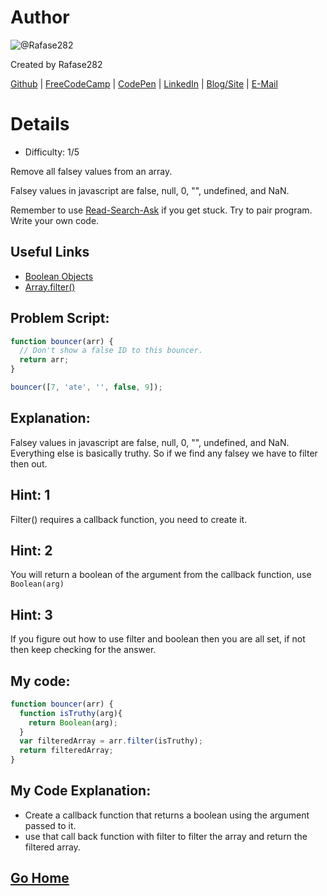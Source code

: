# Author
![@Rafase282](https://avatars0.githubusercontent.com/Rafase282?&s=128)

Created by Rafase282

[Github](https://github.com/Rafase282) | [FreeCodeCamp](http://www.freecodecamp.com/rafase282) | [CodePen](http://codepen.io/Rafase282/) | [LinkedIn](https://www.linkedin.com/in/rafase282) | [Blog/Site](https://rafase282.wordpress.com/) | [E-Mail](mailto:rafase282@gmail.com)

# Details
- Difficulty: 1/5

Remove all falsey values from an array.

Falsey values in javascript are false, null, 0, "", undefined, and NaN.

Remember to use [ Read-Search-Ask](http://github.com/FreeCodeCamp/freecodecamp/wiki/How-to-get-help-when-you-get-stuck) if you get stuck. Try to pair program. Write your own code.

## Useful Links
- [Boolean Objects](https://developer.mozilla.org/en-US/docs/Web/JavaScript/Reference/Global_Objects/Boolean)
- [Array.filter()](https://developer.mozilla.org/en-US/docs/Web/JavaScript/Reference/Global_Objects/Array/filter)

## Problem Script:

```js
function bouncer(arr) {
  // Don't show a false ID to this bouncer.
  return arr;
}

bouncer([7, 'ate', '', false, 9]);
```

## Explanation:
Falsey values in javascript are false, null, 0, "", undefined, and NaN. Everything else is basically truthy. So if we find any falsey we have to filter then out.

## Hint: 1
Filter() requires a callback function, you need to create it.

## Hint: 2
You will return a boolean of the argument from the callback function, use `Boolean(arg)`

## Hint: 3
If you figure out how to use filter and boolean then you are all set, if not then keep checking for the answer.

## My code:

```js
function bouncer(arr) {
  function isTruthy(arg){
    return Boolean(arg);
  }
  var filteredArray = arr.filter(isTruthy);
  return filteredArray;
}
```

## My Code Explanation:
- Create a callback function that returns a boolean using the argument passed to it.
- use that call back function with filter to filter the array and return the filtered array.

## [Go Home](https://github.com/Rafase282/My-FreeCodeCamp-Code/wiki)
